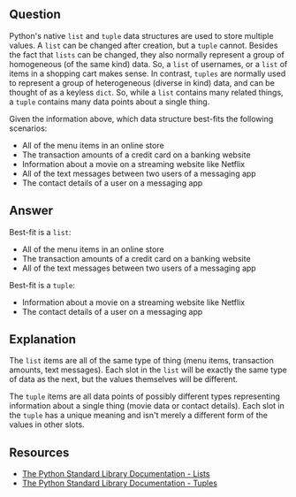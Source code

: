 ## Question

Python's native `list` and `tuple` data structures are used to store multiple values. A `list` can be changed after creation, but a `tuple` cannot. Besides the fact that `lists` can be changed, they also normally represent a group of homogeneous (of the same kind) data. So, a `list` of usernames, or a `list` of items in a shopping cart makes sense. In contrast, `tuples` are normally used to represent a group of heterogeneous (diverse in kind) data, and can be thought of as a keyless `dict`. So, while a `list` contains many related things, a `tuple` contains many data points about a single thing. 

Given the information above, which data structure best-fits the following scenarios:
- All of the menu items in an online store
- The transaction amounts of a credit card on a banking website
- Information about a movie on a streaming website like Netflix
- All of the text messages between two users of a messaging app
- The contact details of a user on a messaging app


## Answer

Best-fit is a `list`:
- All of the menu items in an online store
- The transaction amounts of a credit card on a banking website
- All of the text messages between two users of a messaging app

Best-fit is a `tuple`:
- Information about a movie on a streaming website like Netflix
- The contact details of a user on a messaging app


## Explanation

The `list` items are all of the same type of thing (menu items, transaction amounts, text messages). Each slot in the `list` will be exactly the same type of data as the next, but the values themselves will be different. 

The `tuple` items are all data points of possibly different types representing information about a single thing (movie data or contact details). Each slot in the `tuple` has a unique meaning and isn't merely a different form of the values in other slots.

## Resources

-   [The Python Standard Library Documentation - Lists](https://docs.python.org/3/library/stdtypes.html#lists)
-   [The Python Standard Library Documentation - Tuples](https://docs.python.org/3/library/stdtypes.html#tuples)
